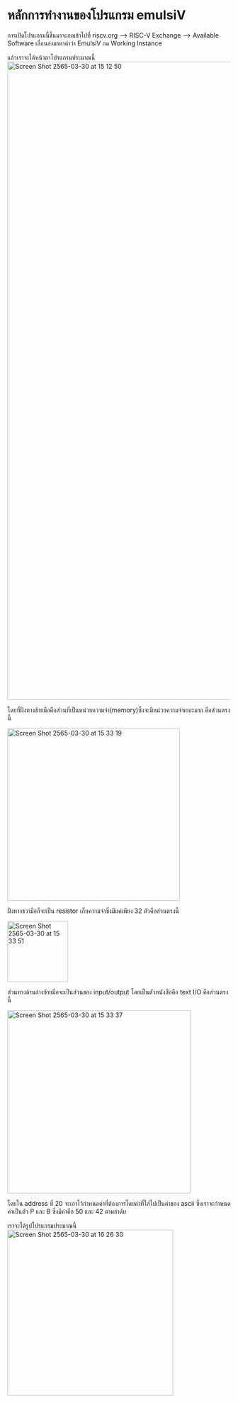 # หลักการทำงานของโปรแกรม emulsiV
การเปิดโปรแกรมนี้ขึ้นมาจะกดเข้าไปที่ riscv.org --> RISC-V Exchange --> Available Software เลื่อนลงมาหาคำว่า EmulsiV กด Working Instance 

แล้วเราจะได้หน้าตาโปรแกรมประมาณนี้
<img width="1440" alt="Screen Shot 2565-03-30 at 15 12 50" src="https://user-images.githubusercontent.com/98943436/160787306-038b542a-59a5-4d6b-ae37-8db5a9babd85.png">

โดยที่ฝั่งทางซ้ายมือคือส่วนที่เป็นหน่วยความจำ(memory)ซึ่งจะมีหน่วยความจำเยอะมาก คือส่วนตรงนี้

<img width="389" alt="Screen Shot 2565-03-30 at 15 33 19" src="https://user-images.githubusercontent.com/98943436/160788671-787512b9-0079-4da8-9ab2-0415c4c684ff.png">

ฝั่งทางขวามือก็จะเป็น resistor เก็บความจำซึ่งมีแค่เพียง 32 ตัวคือส่วนตรงนี้

<img width="137" alt="Screen Shot 2565-03-30 at 15 33 51" src="https://user-images.githubusercontent.com/98943436/160790835-45305399-dab6-400f-bc74-a1e376a99772.png">

ส่วนทางด้านล่างซ้ายมือจะเป็นส่วนของ input/output โดยเป็นตัวหนังสือคือ text I/O คือส่วนตรงนี้

<img width="413" alt="Screen Shot 2565-03-30 at 15 33 37" src="https://user-images.githubusercontent.com/98943436/160798020-228fdea2-b18f-4d28-a111-4c774d7874fe.png">

โดยใน address ที่ 20 จะเอาไว้กำหนดค่าที่ต้องการโดยค่าที่ใส่ไปเป็นค่าของ ascii ซึ่งเราจะกำหนดค่าเป็นตัว P และ B ซึ่งมีค่าคือ 50 และ 42 ตามลำดับ

เราจะได้รูปโปรแกรมประมาณนี้ <img width="374" alt="Screen Shot 2565-03-30 at 16 26 30" src="https://user-images.githubusercontent.com/98943436/160799132-4d756af8-e189-4d0b-a756-98450e614186.png">

